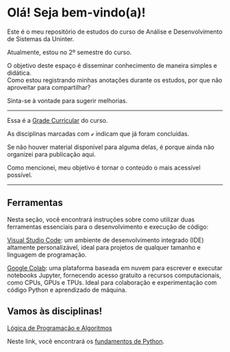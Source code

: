 # Olá! Seja bem-vindo(a)!

Este é o meu repositório de estudos do curso de Análise e Desenvolvimento de Sistemas da Uninter.

Atualmente, estou no 2º semestre do curso.

O objetivo deste espaço é disseminar conhecimento de maneira simples e didática.  
Como estou registrando minhas anotações durante os estudos, por que não aproveitar para compartilhar?

Sinta-se à vontade para sugerir melhorias.

___

Essa é a [Grade Currícular](https://github.com/veronicabierhals/adsuninter/blob/main/gradecurricular.md) do curso.  

As disciplinas marcadas com ``✔️`` indicam que já foram concluídas.  

Se não houver material disponível para alguma delas, é porque ainda não organizei para publicação aqui.  

Como mencionei, meu objetivo é tornar o conteúdo o mais acessível possível.

___

## Ferramentas

Nesta seção, você encontrará instruções sobre como utilizar duas ferramentas essenciais para o desenvolvimento e execução de código:  

[Visual Studio Code](https://github.com/veronicabierhals/adsuninter/blob/main/Ferramentas/visualStudioCode.md): um ambiente de desenvolvimento integrado (IDE) altamente personalizável, ideal para projetos de qualquer tamanho e linguagem de programação.

[Google Colab](https://github.com/veronicabierhals/adsuninter/blob/main/Ferramentas/googleColab.md): uma plataforma baseada em nuvem para escrever e executar notebooks Jupyter, fornecendo acesso gratuito a recursos computacionais, como CPUs, GPUs e TPUs. Ideal para colaboração e experimentação com código Python e aprendizado de máquina.

## Vamos às disciplinas!

[Lógica de Programação e Algoritmos](https://github.com/veronicabierhals/adsuninter/tree/main/L%C3%B3gica%20e%20Algoritmos)  

Neste link, você encontrará os [fundamentos de Python](https://github.com/veronicabierhals/adsuninter/blob/main/L%C3%B3gica%20e%20Algoritmos/python.md).
